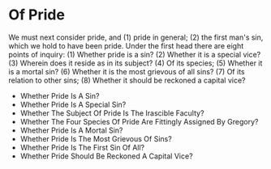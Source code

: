 # Of Pride

We must next consider pride, and (1) pride in general; (2) the first man's sin, which we hold to have been pride. Under the first head there are eight points of inquiry:
(1) Whether pride is a sin?
(2) Whether it is a special vice?
(3) Wherein does it reside as in its subject?
(4) Of its species;
(5) Whether it is a mortal sin?
(6) Whether it is the most grievous of all sins?
(7) Of its relation to other sins;
(8) Whether it should be reckoned a capital vice?

* Whether Pride Is A Sin?
* Whether Pride Is A Special Sin?
* Whether The Subject Of Pride Is The Irascible Faculty?
* Whether The Four Species Of Pride Are Fittingly Assigned By Gregory?
* Whether Pride Is A Mortal Sin?
* Whether Pride Is The Most Grievous Of Sins?
* Whether Pride Is The First Sin Of All?
* Whether Pride Should Be Reckoned A Capital Vice?